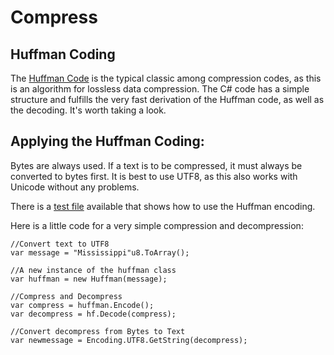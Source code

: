 # Compress

## Huffman Coding
The [Huffman Code](https://en.wikipedia.org/wiki/Huffman_coding) is the typical classic among compression codes, as this is an algorithm for lossless data compression. The C# code has a simple structure and fulfills the very fast derivation of the Huffman code, as well as the decoding. It's worth taking a look.


## Applying the Huffman Coding:
Bytes are always used. If a text is to be compressed, it must always be converted to bytes first. It is best to use UTF8, as this also works with Unicode without any problems.

There is a [test file](https://github.com/michelenatale/Compress/blob/main/HuffmanCoding/MyHuffman/Program.cs) available that shows how to use the Huffman encoding.

Here is a little code for a very simple compression and decompression:
```
//Convert text to UTF8
var message = "Mississippi"u8.ToArray();

//A new instance of the huffman class 
var huffman = new Huffman(message);

//Compress and Decompress
var compress = huffman.Encode();
var decompress = hf.Decode(compress);

//Convert decompress from Bytes to Text
var newmessage = Encoding.UTF8.GetString(decompress);

```
